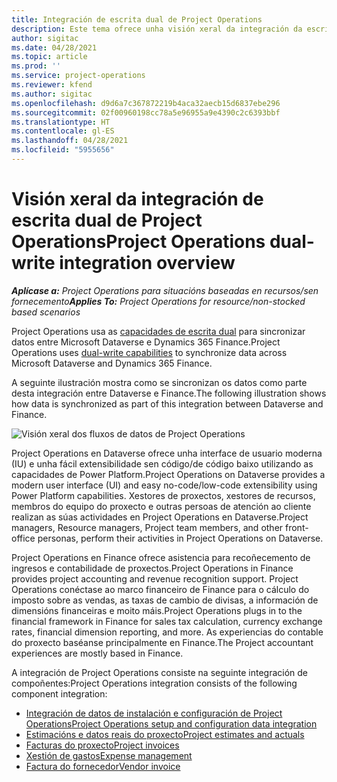 ```yaml
---
title: Integración de escrita dual de Project Operations
description: Este tema ofrece unha visión xeral da integración da escrita dual de Project Operations.
author: sigitac
ms.date: 04/28/2021
ms.topic: article
ms.prod: ''
ms.service: project-operations
ms.reviewer: kfend
ms.author: sigitac
ms.openlocfilehash: d9d6a7c367872219b4aca32aecb15d6837ebe296
ms.sourcegitcommit: 02f00960198cc78a5e96955a9e4390c2c6393bbf
ms.translationtype: HT
ms.contentlocale: gl-ES
ms.lasthandoff: 04/28/2021
ms.locfileid: "5955656"
---
```

# <a name="project-operations-dual-write-integration-overview"></a><span data-ttu-id="dd715-103">Visión xeral da integración de escrita dual de Project Operations</span><span class="sxs-lookup"><span data-stu-id="dd715-103">Project Operations dual-write integration overview</span></span>

<span data-ttu-id="dd715-104">_**Aplícase a:** Project Operations para situacións baseadas en recursos/sen fornecemento_</span><span class="sxs-lookup"><span data-stu-id="dd715-104">_**Applies To:** Project Operations for resource/non-stocked based scenarios_</span></span>

<span data-ttu-id="dd715-105">Project Operations usa as [capacidades de escrita dual](/dynamics365/fin-ops-core/dev-itpro/data-entities/dual-write/dual-write-home-page) para sincronizar datos entre Microsoft Dataverse e Dynamics 365 Finance.</span><span class="sxs-lookup"><span data-stu-id="dd715-105">Project Operations uses [dual-write capabilities](/dynamics365/fin-ops-core/dev-itpro/data-entities/dual-write/dual-write-home-page) to synchronize data across Microsoft Dataverse and Dynamics 365 Finance.</span></span>

<span data-ttu-id="dd715-106">A seguinte ilustración mostra como se sincronizan os datos como parte desta integración entre Dataverse e Finance.</span><span class="sxs-lookup"><span data-stu-id="dd715-106">The following illustration shows how data is synchronized as part of this integration between Dataverse and Finance.</span></span>

![Visión xeral dos fluxos de datos de Project Operations](./media/ProjectOperationsFlows.jpg)

<span data-ttu-id="dd715-108">Project Operations en Dataverse ofrece unha interface de usuario moderna (IU) e unha fácil extensibilidade sen código/de código baixo utilizando as capacidades de Power Platform.</span><span class="sxs-lookup"><span data-stu-id="dd715-108">Project Operations on Dataverse provides a modern user interface (UI) and easy no-code/low-code extensibility using Power Platform capabilities.</span></span> <span data-ttu-id="dd715-109">Xestores de proxectos, xestores de recursos, membros do equipo do proxecto e outras persoas de atención ao cliente realizan as súas actividades en Project Operations en Dataverse.</span><span class="sxs-lookup"><span data-stu-id="dd715-109">Project managers, Resource managers, Project team members, and other front-office personas, perform their activities in Project Operations on Dataverse.</span></span>

<span data-ttu-id="dd715-110">Project Operations en Finance ofrece asistencia para recoñecemento de ingresos e contabilidade de proxectos.</span><span class="sxs-lookup"><span data-stu-id="dd715-110">Project Operations in Finance provides project accounting and revenue recognition support.</span></span> <span data-ttu-id="dd715-111">Project Operations conéctase ao marco financeiro de Finance para o cálculo do imposto sobre as vendas, as taxas de cambio de divisas, a información de dimensións financeiras e moito máis.</span><span class="sxs-lookup"><span data-stu-id="dd715-111">Project Operations plugs in to the financial framework in Finance for sales tax calculation, currency exchange rates, financial dimension reporting, and more.</span></span> <span data-ttu-id="dd715-112">As experiencias do contable do proxecto baséanse principalmente en Finance.</span><span class="sxs-lookup"><span data-stu-id="dd715-112">The Project accountant experiences are mostly based in Finance.</span></span>

<span data-ttu-id="dd715-113">A integración de Project Operations consiste na seguinte integración de compoñentes:</span><span class="sxs-lookup"><span data-stu-id="dd715-113">Project Operations integration consists of the following component integration:</span></span>


- [<span data-ttu-id="dd715-114">Integración de datos de instalación e configuración de Project Operations</span><span class="sxs-lookup"><span data-stu-id="dd715-114">Project Operations setup and configuration data integration</span></span>](resource-dual-write-setup-integration.md) 
- [<span data-ttu-id="dd715-115">Estimacións e datos reais do proxecto</span><span class="sxs-lookup"><span data-stu-id="dd715-115">Project estimates and actuals</span></span>](resource-dual-write-estimates-actuals.md)
- [<span data-ttu-id="dd715-116">Facturas do proxecto</span><span class="sxs-lookup"><span data-stu-id="dd715-116">Project invoices</span></span>](resource-dual-write-project-invoice.md)
- [<span data-ttu-id="dd715-117">Xestión de gastos</span><span class="sxs-lookup"><span data-stu-id="dd715-117">Expense management</span></span>](resource-dual-write-expense.md)
- [<span data-ttu-id="dd715-118">Factura do fornecedor</span><span class="sxs-lookup"><span data-stu-id="dd715-118">Vendor invoice</span></span>](resource-dual-write-vendor-invoice.md)
